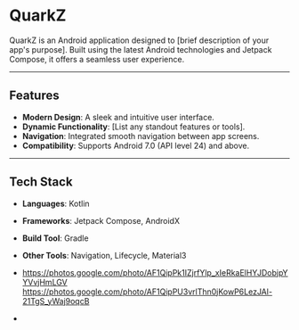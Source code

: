 # QuarkZ

QuarkZ is an Android application designed to [brief description of your app's purpose]. Built using the latest Android technologies and Jetpack Compose, it offers a seamless user experience.

---

## Features
- **Modern Design**: A sleek and intuitive user interface.
- **Dynamic Functionality**: [List any standout features or tools].
- **Navigation**: Integrated smooth navigation between app screens.
- **Compatibility**: Supports Android 7.0 (API level 24) and above.

---

## Tech Stack
- **Languages**: Kotlin
- **Frameworks**: Jetpack Compose, AndroidX
- **Build Tool**: Gradle
- **Other Tools**: Navigation, Lifecycle, Material3

- https://photos.google.com/photo/AF1QipPk1IZjrfYlp_xIeRkaElHYJDobjpYYVvjHmLGV
https://photos.google.com/photo/AF1QipPU3vrlThn0jKowP6LezJAl-21TgS_yWaj9oqcB
- 
